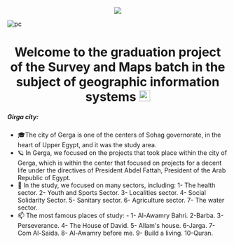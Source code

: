 <!--📊💬STATTITLE / 🌐WEBSITE: https://textanim.com/ -->
<p align="center">
<img src="https://i.imgur.com/YCw47Dm.gif">

![pc](https://user-images.githubusercontent.com/105937740/186015907-bd8b7db8-f875-454b-bf1a-36177129aa42.gif)
  
  <h1 align="center">
Welcome to the graduation project of the Survey and Maps batch in the subject of geographic information systems
  <img src="https://media.giphy.com/media/hvRJCLFzcasrR4ia7z/giphy.gif" width="25"></h1>
  
  ##### Girga city:

- 🎓The city of Gerga is one of the centers of Sohag governorate, in the heart of Upper Egypt, and it was the study area.
- 🪐 In Gerga, we focused on the projects that took place within the city of Gerga, which is within the center that focused on projects for a decent life under the directives of President Abdel Fattah, President of the Arab Republic of Egypt.
- :speech_balloon: In the study, we focused on many sectors, including:
1- The health sector.
2- Youth and Sports Sector.
3- Localities sector.
4- Social Solidarity Sector.
5- Sanitary sector.
6- Agriculture sector.
7- The water sector.
- :mailbox: The most famous places of study: -
1- Al-Awamry Bahri.
2-Barba.
3- Perseverance.
4- The House of David.
5- Allam's house.
6-Jarga.
7-Com Al-Saida.
8- Al-Awamry before me.
9- Build a living.
10-Quran.
